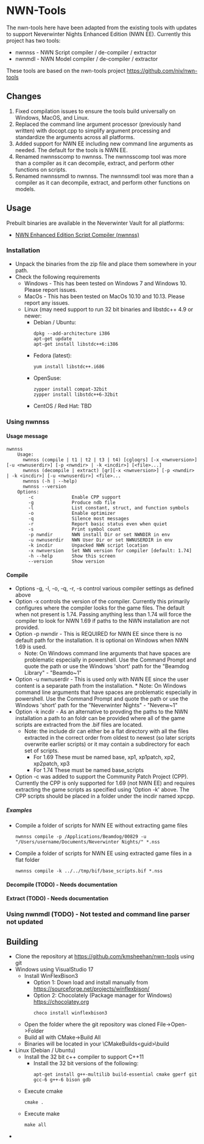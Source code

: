 # NWN-Tools

The nwn-tools here have been adapted from the existing tools with updates
to support Neverwinter Nights Enhanced Edition (NWN EE).  Currently this
project has two tools:

* nwnnss - NWN Script compiler / de-compiler / extractor
* nwnmdl - NWN Model compiler / de-compiler / extractor

These tools are based on the nwn-tools project https://github.com/niv/nwn-tools

## Changes

1. Fixed compilation issues to ensure the tools build universally on Windows,
MacOS, and Linux.
2. Replaced the command line argument processor (previously hand written)
with docopt.cpp to simplify argument processing and standardize the arguments
across all platforms.
3. Added support for NWN EE including new command line arguments as needed.
The default for the tools is NWN EE.
4. Renamed nwnnsscomp to nwnnss.  The nwnnsscomp tool was more than a compiler
as it can decompile, extract, and perform other functions on scripts.
5. Renamed nwnnssmdl to nwnnss.  The nwnnssmdl tool was more than a compiler
as it can decompile, extract, and perform other functions on models.

## Usage

Prebuilt binaries are available in the Neverwinter Vault for all platforms:

* [NWN Enhanced Edition Script Compiler (nwnnss)](https://neverwintervault.org/project/nwn1/other/tool/nwn-enhanced-edition-script-compiler-nwnnss)

### Installation

* Unpack the binaries from the zip file and place them somewhere in your path.
* Check the following requirements
    * Windows - This has been tested on Windows 7 and Windows 10.  Please report
    issues.
    * MacOs - This has been tested on MacOs 10.10 and 10.13.  Please report any issues.
    * Linux (may need support to run 32 bit binaries and libstdc++ 4.9 or newer:
        * Debian / Ubuntu:
          ```
          dpkg --add-architecture i386
          apt-get update
          apt-get install libstdc++6:i386
          ```
        * Fedora (latest):
          ```
          yum install libstdc++.i686
          ```
        * OpenSuse:
          ```
          zypper install compat-32bit
          zypper install libstdc++6-32bit
          ```
        * CentOS / Red Hat: TBD

### Using nwnnss

#### Usage message
```
nwnnss
    Usage:
      nwnnss (compile | t1 | t2 | t3 | t4) [cgloqrs] [-x <nwnversion>] [-u <nwnuserdir>] [-p <nwndir> | -k <incdir>] [<file>...]
      nwnnss (decompile | extract) [qr][-x <nwnversion>] [-p <nwndir> | -k <incdir>] [-u <nwnuserdir>] <file>...
      nwnnss (-h | --help)
      nwnnss --version
    Options:
        -c              Enable CPP support
        -g              Produce ndb file
        -l              List constant, struct, and function symbols
        -o              Enable optimizer
        -q              Silence most messages
        -r              Report basic status even when quiet
        -s              Print symbol count
        -p nwndir       NWN install Dir or set NWNDIR in env
        -u nwnuserdir   NWN User Dir or set NWNUSERDIR in env
        -k incdir       Unpacked NWN script location
        -x nwnversion   Set NWN version for compiler [default: 1.74]
        -h --help       Show this screen
        --version       Show version
```
#### Compile

* Options -g, -l, -o, -q, -r, -s control various compiler settings as defined above
* Option -x controls the version of the compiler.  Currently this primarily configures
where the compiler looks for the game files.  The default when not present is 1.74.
Passing anything less than 1.74 will force the compiler to look for NWN 1.69 if paths
to the NWN installation are not provided.
* Option -p nwndir - This is REQUIRED for NWN EE since there is no default path for the
installation.  It is optional on Windows when NWN 1.69 is used.
    * Note: On Windows command line arguments that have spaces are problematic
    especially in powershell.  Use the Command Prompt and quote the path or
     use the Windows 'short' path for the "Beamdog Library" - "Beamdo~1"
* Option -u nwnuserdir - This is used only with NWN EE since the user content
is a separate path from the installation.
      * Note: On Windows command line arguments that have spaces are problematic
      especially in powershell.  Use the Command Prompt and quote the path or
       use the Windows 'short' path for the "Neverwinter Nights" - "Neverw~1"
* Option -k incdir - As an alternative to provding the paths to the NWN installation
a path to an foldr can be provided where all of the game scripts are extracted from
the .bif files are located.
    * Note: the include dir can either be a flat directory with all the files
extracted in the correct order from oldest to newest (so later scripts overwrite
earlier scripts) or it may contain a subdirectory for each set of scripts.
        * For 1.69 These must be named base, xp1, xp1patch, xp2, xp2patch, xp3
        * For 1.74 These must be named base_scripts
* Option -c was added to support the Community Patch Project (CPP).  Currently the
CPP is only supported for 1.69 (not NWN EE) and requires extracting the game scripts
as specified using 'Option -k' above.  The CPP scripts should be placed in a folder
under the incdir named xpcpp.

##### Examples
* Compile a folder of scripts for NWN EE without extracting game files
  ```
  nwnnss compile -p /Applications/Beamdog/00829 -u "/Users/username/Documents/Neverwinter Nights/" *.nss
  ```
* Compile a folder of scripts for NWN EE using extracted game files in a flat folder
  ```
  nwnnss compile -k ../../tmp/bif/base_scripts.bif *.nss
  ```

#### Decompile (TODO) - Needs documentation

#### Extract (TODO) - Needs documentation

### Using nwnmdl (TODO) - Not tested and command line parser not updated

## Building

* Clone the repository at https://github.com/kmsheehan/nwn-tools using git
* Windows using VisualStudio 17
    * Install WinFlexBison3
        * Option 1: Down load and install manually from https://sourceforge.net/projects/winflexbison/
        * Option 2: Chocolately (Package manager for Windows) https://chocolatey.org
          ```
          choco install winflexbison3
          ```
    * Open the folder where the git repository was cloned File->Open->Folder
    * Build all with CMake->Build All
    * Binaries will be located in your <home folder>\CMakeBuilds\<guid>\build
* Linux (Debian / Ubuntu)
    * Install the 32 bit c++ compiler to support C++11
        * Install the 32 bit versions of the following:
          ```
          apt-get install g++-multilib build-essential cmake gperf git gcc-6 g++-6 bison gdb
          ```
    * Execute cmake
      ```
      cmake .
      ```
    * Execute make
      ```
      make all
      ```
*

